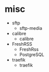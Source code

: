 # misc

* sftp
    * sftp-media
* calibre
    * calibre
* FreshRSS
    * FreshRss
    * PostgreSQL
* traefik
    * traefik 

